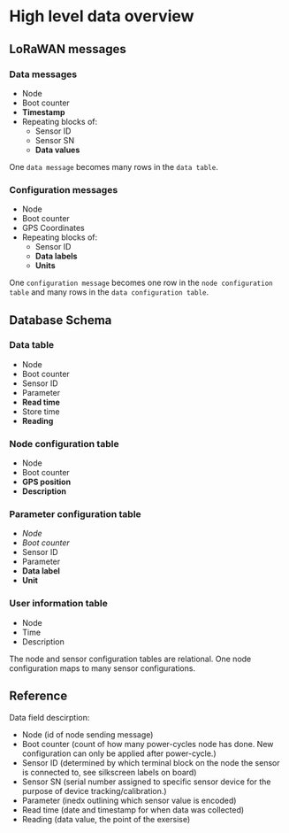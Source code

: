 # High level data overview

## LoRaWAN messages
### Data messages
- Node
- Boot counter
- **Timestamp**
- Repeating blocks of:
    - Sensor ID
    - Sensor SN
    - **Data values**

One `data message` becomes many rows in the `data table`.

### Configuration messages
- Node
- Boot counter
- GPS Coordinates
- Repeating blocks of:
    - Sensor ID
    - **Data labels**
    - **Units**

One `configuration message` becomes one row in the `node configuration table` and many rows in the `data configuration table`.

## Database Schema

### Data table
- Node
- Boot counter
- Sensor ID
- Parameter
- **Read time**
- Store time
- **Reading**

### Node configuration table
- Node
- Boot counter
- **GPS position**
- **Description**

### Parameter configuration table
- _Node_
- _Boot counter_
- Sensor ID
- Parameter
- **Data label**
- **Unit**

### User information table
- Node
- Time
- Description

The node and sensor configuration tables are relational. One node configuration maps to many sensor configurations.

## Reference
Data field descirption:
- Node (id of node sending message)
- Boot counter (count of how many power-cycles node has done. New configuration can only be applied after power-cycle.)
- Sensor ID (determined by which terminal block on the node the sensor is connected to, see silkscreen labels on board)
- Sensor SN (serial number assigned to specific sensor device for the purpose of device tracking/calibration.)
- Parameter (inedx outlining which sensor value is encoded)
- Read time (date and timestamp for when data was collected)
- Reading (data value, the point of the exersise)
